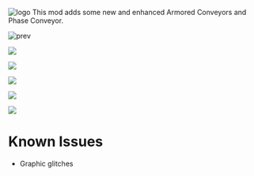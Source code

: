 ![logo](https://raw.githubusercontent.com/Maxwelllondon92/AdvancedLogisticsMod/master/Pics/AdvLog.png)
This mod adds some new and enhanced Armored Conveyors and Phase Conveyor.

![prev](https://raw.githubusercontent.com/Maxwelllondon92/AdvancedLogisticsMod/master/Pics/prev.PNG)

![](https://raw.githubusercontent.com/Maxwelllondon92/AdvancedLogisticsMod/master/Pics/conv1.PNG)

![](https://raw.githubusercontent.com/Maxwelllondon92/AdvancedLogisticsMod/master/Pics/conv2.PNG)

![](https://raw.githubusercontent.com/Maxwelllondon92/AdvancedLogisticsMod/master/Pics/conv3.PNG)

![](https://raw.githubusercontent.com/Maxwelllondon92/AdvancedLogisticsMod/master/Pics/conv4.PNG)

![](https://raw.githubusercontent.com/Maxwelllondon92/AdvancedLogisticsMod/master/Pics/epc.PNG)

# Known Issues
* Graphic glitches
